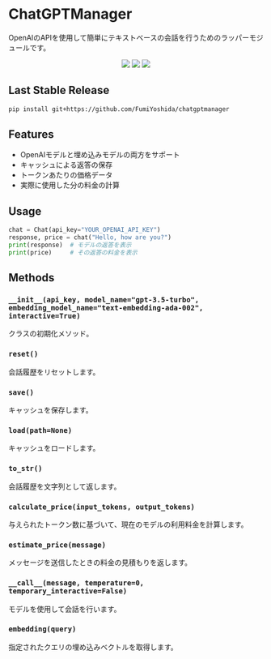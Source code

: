 # ChatGPTManager
OpenAIのAPIを使用して簡単にテキストベースの会話を行うためのラッパーモジュールです。
 
 <p align="center">
 <img src="https://img.shields.io/badge/python-v3.9+-blue.svg">
 <img src="https://img.shields.io/badge/contributions-welcome-orange.svg">
 <a href="https://opensource.org/licenses/MIT">
  <img src="https://img.shields.io/badge/license-MIT-blue.svg">
 </a>
</p>

## Last Stable Release
```bash
pip install git+https://github.com/FumiYoshida/chatgptmanager
```
## Features

- OpenAIモデルと埋め込みモデルの両方をサポート
- キャッシュによる返答の保存
- トークンあたりの価格データ
- 実際に使用した分の料金の計算

## Usage

```python
chat = Chat(api_key="YOUR_OPENAI_API_KEY")
response, price = chat("Hello, how are you?")
print(response)  # モデルの返答を表示
print(price)     # その返答の料金を表示
```

## Methods

### `__init__(api_key, model_name="gpt-3.5-turbo", embedding_model_name="text-embedding-ada-002", interactive=True)`

クラスの初期化メソッド。

### `reset()`

会話履歴をリセットします。

### `save()`

キャッシュを保存します。

### `load(path=None)`

キャッシュをロードします。

### `to_str()`

会話履歴を文字列として返します。

### `calculate_price(input_tokens, output_tokens)`

与えられたトークン数に基づいて、現在のモデルの利用料金を計算します。

### `estimate_price(message)`

メッセージを送信したときの料金の見積もりを返します。

### `__call__(message, temperature=0, temporary_interactive=False)`

モデルを使用して会話を行います。

### `embedding(query)`

指定されたクエリの埋め込みベクトルを取得します。
